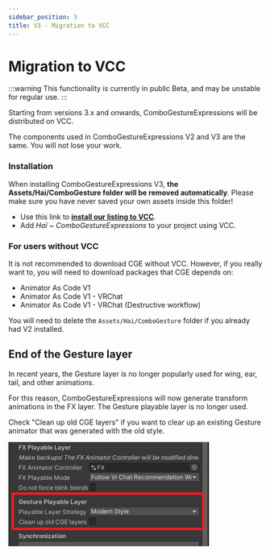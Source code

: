 ```yaml
---
sidebar_position: 3
title: V3 - Migration to VCC
---
```


# Migration to VCC

:::warning
This functionality is currently in public Beta, and may be unstable for regular use.
:::

Starting from versions 3.x and onwards, ComboGestureExpressions will be distributed on VCC.

The components used in ComboGestureExpressions V2 and V3 are the same. You will not lose your work.

### Installation

When installing ComboGestureExpressions V3, **the Assets/Hai/ComboGesture folder will be removed automatically**.
Please make sure you have never saved your own assets inside this folder!

- Use this link to **[install our listing to VCC](vcc://vpm/addRepo?url=https://hai-vr.github.io/vpm-listing/index.json)**.
- Add *Haï ~ ComboGestureExpressions* to your project using VCC.

### For users without VCC

It is not recommended to download CGE without VCC. However, if you really want to, you will need to download packages that CGE depends on:

- Animator As Code V1
- Animator As Code V1 - VRChat
- Animator As Code V1 - VRChat (Destructive workflow)

You will need to delete the `Assets/Hai/ComboGesture` folder if you already had V2 installed.

## End of the Gesture layer

In recent years, the Gesture layer is no longer popularly used for wing, ear, tail, and other animations.

For this reason, ComboGestureExpressions will now generate transform animations in the FX layer.
The Gesture playable layer is no longer used.

Check "Clean up old CGE layers" if you want to clear up an existing Gesture animator that was generated with the old style.

![gesture-end.png](img/gesture-end.png)
